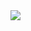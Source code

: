 <a href="https://github.com/Scorpgodwest">
  <img align="center" src="https://github-readme-stats.anuraghazra1.vercel.app/api?username=Scorpgodwest&show_icons=true&count_private=true&theme=dark">
</a>
<br>
<a href="https://github.com/Scorpgodwest>
  <img align="center src="https://github-readme-stats.vercel.app/api/top-langs/?username=Scorpgodwest">
</a>
